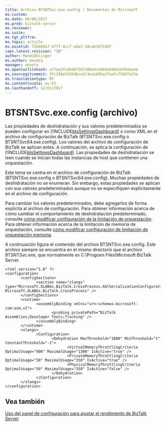 ```yaml
---
title: Archivo BTSNTSvc.exe.config | Documentos de Microsoft
ms.custom: 
ms.date: 06/08/2017
ms.prod: biztalk-server
ms.reviewer: 
ms.suite: 
ms.tgt_pltfrm: 
ms.topic: article
ms.assetid: f2bb89a7-4fff-4ccf-a0a7-20ca610f2ddf
caps.latest.revision: "10"
author: MandiOhlinger
ms.author: mandia
manager: anneta
ms.openlocfilehash: a7fae2fc49487597380e6c5d04a946b1078daeeb
ms.sourcegitcommit: 3fc338e52d5dbca2c3ea1685a2faafc7582fe23a
ms.translationtype: MT
ms.contentlocale: es-ES
ms.lasthandoff: 12/01/2017
---
```

# <a name="btsntsvcexeconfig-file"></a>BTSNTSvc.exe.config (archivo)
Las propiedades de deshidratación y sus valores predeterminados se pueden configurar en [!INCLUDE[btsSettingsDashboard](../includes/btssettingsdashboard-md.md)] o como XML en el archivo de configuración de BizTalk (BTSNTSvc.exe.config o BTSNTSvc64.exe.config). Los valores del archivo de configuración de BizTalk se aplican antes. A continuación, se aplica la configuración de [!INCLUDE[btsSettingsDashboard](../includes/btssettingsdashboard-md.md)]. Las propiedades de deshidratación se leen cuando se inician todas las instancias de host que contienen una orquestación.  
  
 Este tema se centra en el archivo de configuración de BizTalk (BTSNTSvc.exe.config o BTSNTSvc64.exe.config). Muchas propiedades de deshidratación no se enumeran. Sin embargo, estas propiedades se aplican con sus valores predeterminados aunque no se especifiquen explícitamente en el archivo de configuración.  
  
 Para cambiar los valores predeterminados, debe agregarlos de forma explícita al archivo de configuración. Para obtener información acerca de cómo cambiar el comportamiento de deshidratación predeterminado, consulte [cómo modificar configuración de la limitación de orquestación](../core/how-to-modify-orchestration-throttling-settings.md). Para obtener información acerca de la limitación de memoria de orquestación, consulte [cómo modificar configuración de limitación de orquestación memoria](../core/how-to-modify-orchestration-memory-throttling-settings.md).  
  
 A continuación figura el contenido del archivo BTSNTSvc.exe.config. Este archivo siempre se encuentra en el mismo directorio que el archivo BTSNTSvc.exe, que normalmente es C:\Program Files\Microsoft BizTalk Server.  
  
```  
<?xml version="1.0" ?>  
<configuration>  
       <configSections>  
              <section name="xlangs" type="Microsoft.XLANGs.BizTalk.CrossProcess.XmlSerializationConfigurationSectionHandler, Microsoft.XLANGs.BizTalk.CrossProcess" />  
       </configSections>  
       <runtime>  
              <assemblyBinding xmlns="urn:schemas-microsoft-com:asm.v1">  
                     <probing privatePath="BizTalk Assemblies;Developer Tools;Tracking" />  
              </assemblyBinding>  
       </runtime>  
       <xlangs>  
              <Configuration>  
                     <Dehydration MaxThreshold="1800" MinThreshold="1" ConstantThreshold="-1">  
                            <VirtualMemoryThrottlingCriteria OptimalUsage="900" MaximalUsage="1300" IsActive="true" />  
                            <PrivateMemoryThrottlingCriteria OptimalUsage="50" MaximalUsage="350" IsActive="true" />  
                            <PhysicalMemoryThrottlingCriteria OptimalUsage="50" MaximalUsage="350" IsActive="false" />  
                     </Dehydration>  
              </Configuration>  
       </xlangs>  
</configuration>  
```  
  
## <a name="see-also"></a>Vea también  
 [Uso del panel de configuración para ajustar el rendimiento de BizTalk Server](../core/using-settings-dashboard-for-biztalk-server-performance-tuning.md)